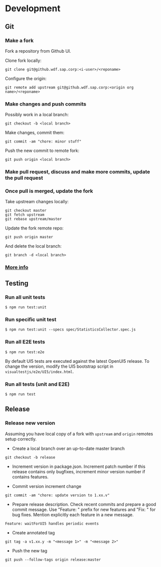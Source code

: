 # Development

## Git

### Make a fork
Fork a repository from Github UI.

Clone fork locally:
```
git clone git@github.wdf.sap.corp:<i-user>/<reponame>
```

Configure the origin:
```
git remote add upstream git@github.wdf.sap.corp:<origin org name>/<reponame>
```

### Make changes and push commits
Possibly work in a local branch:
```
git checkout -b <local branch>
```

Make changes, commit them:
```
git commit -am "chore: minor stuff"
```

Push the new commit to remote fork:
```
git push origin <local branch>
```

### Make pull request, discuss and make more commits, update the pull request

### Once pull is merged, update the fork
Take upstream changes locally:
```
git checkout master
git fetch upstream
git rebase upstream/master
```

Update the fork remote repo:
```
git push origin master
```

And delete the local branch:
```
git branch -d <local branch>
```

### [More info](https://2buntu.com/articles/1459/keeping-your-forked-repo-synced-with-the-upstream-source/)

## Testing

### Run all unit tests
```
$ npm run test:unit
```

### Run specific unit test
```
$ npm run test:unit --specs spec/StatisticsCollector.spec.js
```

### Run all E2E tests
```
$ npm run test:e2e
```
By default UI5 tests are executed against the latest OpenUI5 release.
To change the version, modify the UI5 bootstrap script in `visualtestjs/e2e/UI5/index.html`.

### Run all tests (unit and E2E)
```
$ npm run test
```

## Release
### Release new version

Assuming you have local copy of a fork with `upstream` and `origin` remotes setup correctly.

* Create a local branch over an up-to-date master branch
```
git checkout -b release
```

* Increment version in package.json.
Increment patch number if this release contains only bugfixes, increment minor version number if contains features.

* Commit version increment change
```
git commit -am "chore: update version to 1.xx.v"
```

* Prepare release description.
Check recent commits and prepare a good commit message. Use "Feature: " prefix for new features and "Fix: " for bug fixes.
Mention explicitly each feature in a new message.
```
Feature: waitForUI5 handles periodic events
```

* Create annotated tag
```
git tag -a v1.xx.y -m "<message 1>" -m "<message 2>"
```

* Push the new tag
```
git push --follow-tags origin release:master
```
